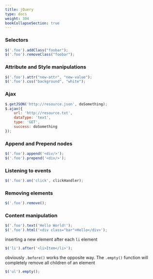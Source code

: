 ```yaml
---
title: jQuery
type: docs
weight: 304
bookCollapseSection: true
---
```


### Selectors

```javascript
$('.foo').addClass("foobar");
$('.foo').removeClass("foobar");
```

### Attribute and Style manipulations

```javascript
$('.foo').attr("new-attr", "new-value");
$('.foo').css("background", "white");
```

### Ajax

```javascript
$.getJSON('http://resource.json', doSomething);
$.ajax({
    url: 'http://resource.txt',
    dataType: 'text',
    type: 'GET',
    success: doSomething
});
```

### Append and Prepend nodes

```javascript
$('.foo').append('<div/>');
$('.foo').prepend('<div/>');
```

### Listening to events

```javascript
$('.foo').on('click', clickHandler);
```

### Removing elements

```javascript
$('.foo').remove();
```

### Content manipulation

```javascript
$('.foo').text('Hello World!');
$('.foo').html('<div class="bar">Hello</div>');
```

inserting a new element after each `li` element

```javascript
$('li').after('<li>Item</li>');
```

obviously `.before()` works the opposite way. The `.empty()` function will completely remove all children of an element

```javascript
$('ul').empty();
```
